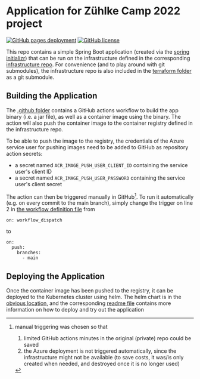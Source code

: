 # Application for Zühlke Camp 2022 project

[![GitHub pages deployment](https://github.com/nils-s/z-camp-2022-application/actions/workflows/pages/pages-build-deployment/badge.svg)](https://github.com/nils-s/z-camp-2022-application/actions/workflows/pages/pages-build-deployment)
[![GitHub license](https://img.shields.io/github/license/nils-s/z-camp-2022-application?color=blue)](https://github.com/nils-s/z-camp-2022-application/blob/master/LICENSE)

This repo contains a simple Spring Boot application (created via the
[spring initializr](https://start.spring.io)) that can be run on the infrastructure defined in the
corresponding [infrastructure repo](https://github.com/nils-s/z-camp-2022-infrastructure).
For convenience (and to play around with git submodules), the infrastructure repo is also included
in the [terraform folder](./terraform) as a git submodule.

## Building the Application

The [.github folder](./.github/workflows) contains a GitHub actions workflow to build the app
binary (i.e. a jar file), as well as a container image using the binary. The action will also push
the container image to the container registry defined in the infrastructure repo.

To be able to push the image to the registry, the credentials of the Azure service user for pushing
images need to be added to GitHub as repository action secrets:

- a secret named `ACR_IMAGE_PUSH_USER_CLIENT_ID` containing the service user's client ID
- a secret named `ACR_IMAGE_PUSH_USER_PASSWORD` containing the service user's client secret

The action can then be triggered manually in GitHub[^note-manual-trigger].
To run it automatically (e.g. on every commit to the main branch), simply change the trigger
on line 2 in [the workflow definition file](./.github/workflows/build-image.yml) from

```
on: workflow_dispatch
```

to

```
on:
  push:
    branches:
      - main
```

[^note-manual-trigger]:
    manual triggering was chosen so that
    1. limited GitHub actions minutes in the original (private) repo could be saved
    2. the Azure deployment is not triggered automatically, since the infrastructure
        might not be available (to save costs, it was/is only created when needed, and destroyed
        once it is no longer used)

## Deploying the Application

Once the container image has been pushed to the registry, it can be deployed to the Kubernetes
cluster using helm. The helm chart is in the [obvious location](./helm/camp22), and the
corresponding [readme file](./helm/README.md) contains more information on how to deploy and
try out the application
